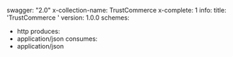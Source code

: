 swagger: "2.0"
x-collection-name: TrustCommerce
x-complete: 1
info:
  title: 'TrustCommerce '
  version: 1.0.0
schemes:
- http
produces:
- application/json
consumes:
- application/json
